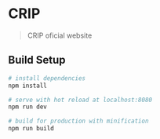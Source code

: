 # CRIP

> CRIP oficial website

## Build Setup

``` bash
# install dependencies
npm install

# serve with hot reload at localhost:8080
npm run dev

# build for production with minification
npm run build
```
